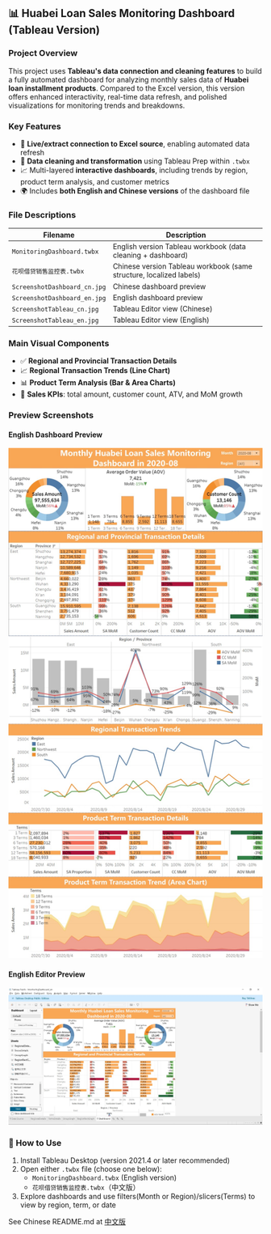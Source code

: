 ## 📊 Huabei Loan Sales Monitoring Dashboard (Tableau Version)

### Project Overview

This project uses **Tableau's data connection and cleaning features** to build a fully automated dashboard for analyzing monthly sales data of **Huabei loan installment products**. Compared to the Excel version, this version offers enhanced interactivity, real-time data refresh, and polished visualizations for monitoring trends and breakdowns.

### Key Features

- 🔗 **Live/extract connection to Excel source**, enabling automated data refresh
- 🧹 **Data cleaning and transformation** using Tableau Prep within `.twbx`
- 📈 Multi-layered **interactive dashboards**, including trends by region, product term analysis, and customer metrics
- 🌍 Includes **both English and Chinese versions** of the dashboard file

### File Descriptions

| Filename                     | Description                                                  |
| ---------------------------- | ------------------------------------------------------------ |
| `MonitoringDashboard.twbx`   | English version Tableau workbook (data cleaning + dashboard) |
| `花呗借贷销售监控表.twbx`    | Chinese version Tableau workbook (same structure, localized labels) |
| `ScreenshotDashboard_cn.jpg` | Chinese dashboard preview                                    |
| `ScreenshotDashboard_en.jpg` | English dashboard preview                                    |
| `ScreenshotTableau_cn.jpg`   | Tableau Editor view (Chinese)                                |
| `ScreenshotTableau_en.jpg`   | Tableau Editor view (English)                                |



### Main Visual Components

- ✅ **Regional and Provincial Transaction Details**
- 📈 **Regional Transaction Trends (Line Chart)**
- 📊 **Product Term Analysis (Bar & Area Charts)**
- 📌 **Sales KPIs**: total amount, customer count, ATV, and MoM growth

### Preview Screenshots

#### English Dashboard Preview

![](ScreenshotDashboard_en.jpg)

#### English Editor Preview

![](ScreenshotTableau_en.jpg)


### 🚀 How to Use

1. Install Tableau Desktop (version 2021.4 or later recommended)
2. Open either `.twbx` file (choose one below):
    - `MonitoringDashboard.twbx` (English version)
    - `花呗借贷销售监控表.twbx`（中文版）
3. Explore dashboards and use filters(Month or Region)/slicers(Terms) to view by region, term, or date

See Chinese README.md at [中文版](README_cn.md)
